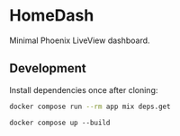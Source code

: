 # HomeDash

Minimal Phoenix LiveView dashboard.

## Development

Install dependencies once after cloning:

```bash
docker compose run --rm app mix deps.get
```

```
docker compose up --build
```
